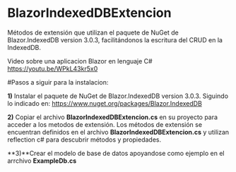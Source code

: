 # BlazorIndexedDBExtencion
Métodos de extensión que utilizan el paquete de NuGet de Blazor.IndexedDB version 3.0.3, facilitándonos la escritura del CRUD en la IndexedDB.

Video sobre una aplicacion Blazor en lenguaje C#
https://youtu.be/WPkL43kr5x0

#Pasos a siguir para la instalacion:

**1)** Instalar el paquete de NuGet de Blazor.IndexedDB version 3.0.3. Siguindo lo indicado en: 
https://www.nuget.org/packages/Blazor.IndexedDB

**2)** Copiar el archivo **BlazorIndexedDBExtencion.cs** en su proyecto para acceder a los metodos de extensión.
Los métodos de extensión se encuentran definidos en el archivo **BlazorIndexedDBExtencion.cs** 
y utilizan reflection c# para descubrir métodos y propiedades.

**3)**Crear el modelo de base de datos apoyandose como ejemplo en el arrchivo **ExampleDb.cs**

